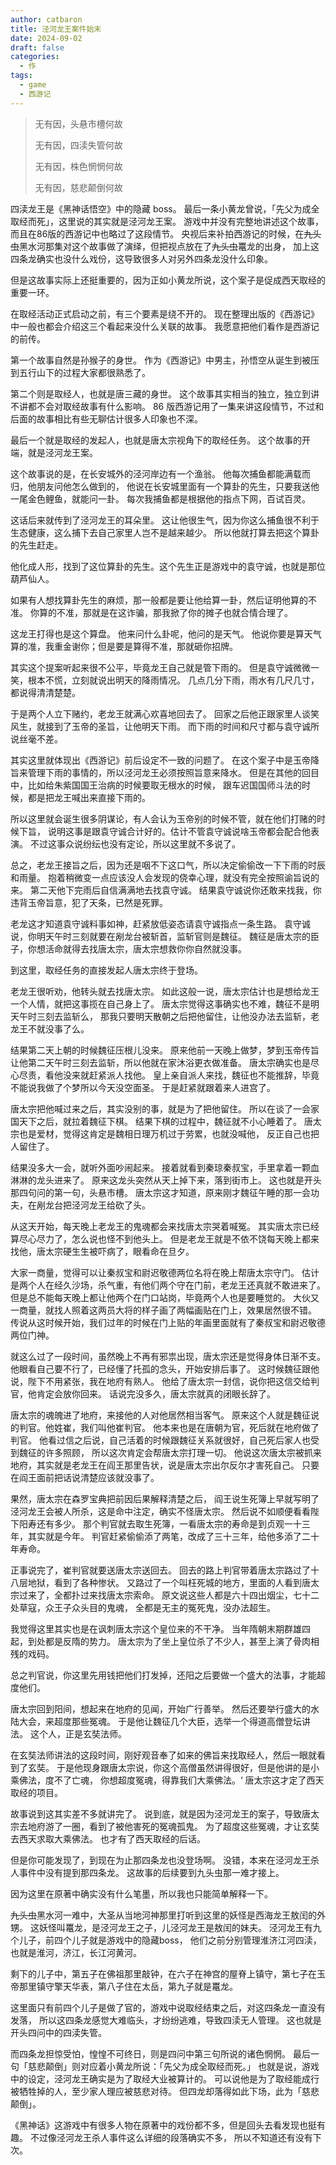 ```yaml
---
author: catbaron
title: 泾河龙王案件始末
date: 2024-09-02
draft: false
categories:
  - 作
tags:
  - game
  - 西游记
---
```

> 无有因，头悬市槽何故
> 
> 无有因，四渎失管何故
> 
> 无有因，株色惘惘何故
> 
> 无有因，慈悲颠倒何故
> 

四渎龙王是《黑神话悟空》中的隐藏 boss。
最后一条小黄龙曾说，「先父为成全取经而死」，这里说的其实就是泾河龙王案。
游戏中并没有完整地讲述这个故事，而且在86版的西游记中也略过了这段情节。
央视后来补拍西游记的时候，在~~九头虫~~黑水河那集对这个故事做了演绎，但把视点放在了~~九头虫~~鼍龙的出身，
加上这四条龙确实也没什么戏份，这导致很多人对另外四条龙没什么印象。

但是这故事实际上还挺重要的，因为正如小黄龙所说，这个案子是促成西天取经的重要一环。

在取经活动正式启动之前，有三个要素是绕不开的。
现在整理出版的《西游记》中一般也都会介绍这三个看起来没什么关联的故事。
我愿意把他们看作是西游记的前传。

第一个故事自然是孙猴子的身世。
作为《西游记》中男主，孙悟空从诞生到被压到五行山下的过程大家都很熟悉了。

第二个则是取经人，也就是唐三藏的身世。
这个故事其实相当的独立，独立到讲不讲都不会对取经故事有什么影响。
86 版西游记用了一集来讲这段情节，不过和后面的故事相比有些无聊估计很多人印象也不深。

最后一个就是取经的发起人，也就是唐太宗视角下的取经任务。
这个故事的开端，就是泾河龙王案。

这个故事说的是，在长安城外的泾河岸边有一个渔翁。
他每次捕鱼都能满载而归，他朋友问他怎么做到的，
他说在长安城里面有一个算卦的先生，只要我送他一尾金色鲤鱼，就能问一卦。
每次我捕鱼都是根据他的指点下网，百试百灵。

这话后来就传到了泾河龙王的耳朵里。
这让他很生气，因为你这么捕鱼很不利于生态健康，这么捕下去自己家里人岂不是越来越少。
所以他就打算去把这个算卦的先生赶走。

他化成人形，找到了这位算卦的先生。这个先生正是游戏中的袁守诚，也就是那位葫芦仙人。

如果有人想找算卦先生的麻烦，那一般都是要让他给算一卦，然后证明他算的不准。
你算的不准，那就是在这诈骗，那我掀了你的摊子也就合情合理了。

这龙王打得也是这个算盘。
他来问什么卦呢，他问的是天气。
他说你要是算天气算的准，我重金谢你；但是要是算得不准，那就砸你招牌。

其实这个提案听起来很不公平，毕竟龙王自己就是管下雨的。
但是袁守诚微微一笑，根本不慌，立刻就说出明天的降雨情况。
几点几分下雨，雨水有几尺几寸，都说得清清楚楚。

于是两个人立下赌约，老龙王就满心欢喜地回去了。
回家之后他正跟家里人谈笑风生，就接到了玉帝的圣旨，让他明天下雨。
而下雨的时间和尺寸都与袁守诚所说丝毫不差。

其实这里就体现出《西游记》前后设定不一致的问题了。
在这个案子中是玉帝降旨来管理下雨的事情的，所以泾河龙王必须按照旨意来降水。
但是在其他的回目中，比如给朱紫国国王治病的时候要取无根水的时候，
跟车迟国国师斗法的时候，都是把龙王喊出来直接下雨的。

所以这里就会诞生很多阴谋论，有人会认为玉帝别的时候不管，就在他们打赌的时候下旨，
说明这事是跟袁守诚合计好的。估计不管袁守诚说啥玉帝都会配合他表演。
不过这事众说纷纭也没有定论，所以这里就不多说了。

总之，老龙王接旨之后，因为还是咽不下这口气，所以决定偷偷改一下下雨的时辰和雨量。
抱着稍微变一点应该没人会发现的侥幸心理，就没有完全按照谕旨说的来。
第二天他下完雨后自信满满地去找袁守诚。
结果袁守诚说你还敢来找我，你违背玉帝旨意，犯了天条，已然是死罪。

老龙这才知道袁守诚料事如神，赶紧放低姿态请袁守诚指点一条生路。
袁守诚说，你明天午时三刻就要在剐龙台被斩首，监斩官则是魏征。
魏征是唐太宗的臣子，你想活命就得去找唐太宗，唐太宗想救你你自然就没事。

到这里，取经任务的直接发起人唐太宗终于登场。

老龙王很听劝，他转头就去找唐太宗。
如此这般一说，唐太宗估计也是想给龙王一个人情，就把这事揽在自己身上了。
唐太宗觉得这事确实也不难，魏征不是明天午时三刻去监斩么，
那我只要明天散朝之后把他留住，让他没办法去监斩，老龙王不就没事了么。

结果第二天上朝的时候魏征压根儿没来。
原来他前一天晚上做梦，梦到玉帝传旨让他第二天午时三刻去监斩，所以他就在家沐浴更衣做准备。
唐太宗确实也是尽心尽责，看他没来就赶紧派人找他。
皇上亲自派人来找，魏征也不能推辞，毕竟不能说我做了个梦所以今天没空面圣。
于是赶紧就跟着来人进宫了。


唐太宗把他喊过来之后，其实没别的事，就是为了把他留住。
所以在谈了一会家国天下之后，就拉着魏征下棋。
结果下棋的过程中，魏征就不小心睡着了。
唐太宗也是爱材，觉得这肯定是魏相日理万机过于劳累，也就没喊他，
反正自己也把人留住了。

结果没多大一会，就听外面吵闹起来。
接着就看到秦琼秦叔宝，手里拿着一颗血淋淋的龙头进来了。
原来这龙头突然从天上掉下来，落到街市上。
这也就是开头那四句问的第一句，头悬市槽。
唐太宗这才知道，原来刚才魏征午睡的那一会功夫，在剐龙台把泾河龙王给砍了头。

从这天开始，每天晚上老龙王的鬼魂都会来找唐太宗哭着喊冤。
其实唐太宗已经算尽心尽力了，怎么说也怪不到他头上。
但是老龙王就是不依不饶每天晚上都来找他，唐太宗硬生生被吓病了，眼看命在旦夕。

大家一商量，觉得可以让秦叔宝和尉迟敬德两位名将在晚上帮唐太宗守门。
估计是两个人在经久沙场，杀气重，有他们两个守在门前，老龙王还真就不敢进来了。
但是总不能每天晚上都让他两个在门口站岗，毕竟两个人也是要睡觉的。
大伙又一商量，就找人照着这两员大将的样子画了两幅画贴在门上，效果居然很不错。
传说从这时候开始，我们过年的时候在门上贴的年画里面就有了秦叔宝和尉迟敬德两位门神。

就这么过了一段时间，虽然晚上不再有邪祟出现，唐太宗还是觉得身体日渐不支。
他眼看自己要不行了，已经懂了托孤的念头，开始安排后事了。
这时候魏征跟他说，陛下不用紧张，我在地府有熟人。
他给了唐太宗一封信，说你把这信交给判官，他肯定会放你回来。
话说完没多久，唐太宗就真的闭眼长辞了。

唐太宗的魂魄进了地府，来接他的人对他居然相当客气。
原来这个人就是魏征说的判官。他姓崔，我们叫他崔判官。
他本来也是在唐朝为官，死后就在地府做了判官。
他看过信之后说，自己活着的时候跟魏征关系就很好，自己死后家人也受到魏征的许多照顾，
所以这次肯定会帮唐太宗打理一切。
他说这次唐太宗被抓来地府，其实就是老龙王在阎王那里告状，说是唐太宗出尔反尔才害死自己。
只要在阎王面前把话说清楚应该就没事了。

果然，唐太宗在森罗宝典把前因后果解释清楚之后，
阎王说生死簿上早就写明了泾河龙王会被人所杀，这是命中注定，确实不怪唐太宗。
然后说不如顺便看看陛下阳寿还有多少。
那个判官就去取生死簿，一看唐太宗的寿命是到贞观一十三年，其实就是今年。
判官赶紧偷偷添了两笔，改成了三十三年，给他多添了二十年寿命。

正事说完了，崔判官就要送唐太宗送回去。
回去的路上判官带着唐太宗路过了十八层地狱，看到了各种惨状。
又路过了一个叫枉死城的地方，里面的人看到唐太宗过来了，全都扑过来找唐太宗索命。
原文说这些人都是六十四出烟尘，七十二处草寇，众王子众头目的鬼魂，
全都是无主的冤死鬼，没办法超生。

我觉得这里其实也是在讽刺唐太宗这个皇位来的不干净。
当年隋朝末期群雄四起，到处都是反隋的势力。
唐太宗为了坐上皇位杀了不少人，甚至上演了骨肉相残的戏码。

总之判官说，你这里先用钱把他们打发掉，还阳之后要做一个盛大的法事，才能超度他们。

唐太宗回到阳间，想起来在地府的见闻，开始广行善举。
然后还要举行盛大的水陆大会，来超度那些冤魂。
于是他让魏征几个大臣，选举一个得道高僧登坛讲法。
这个人，正是玄奘法师。

在玄奘法师讲法的这段时间，刚好观音奉了如来的佛旨来找取经人，然后一眼就看到了玄奘。
于是他现身跟唐太宗说，你这个高僧虽然讲得很好，但是他讲的是小乘佛法，度不了亡魂，
你想超度冤魂，得靠我们大乘佛法。‘
唐太宗这才定了西天取经的项目。


故事说到这其实差不多就讲完了。
说到底，就是因为泾河龙王的案子，导致唐太宗去地府游了一圈，看到了被他害死的冤魂孤鬼。
为了超度这些冤魂，才让玄奘去西天求取大乘佛法。
也才有了西天取经的后话。

但是你可能发现了，到现在为止那四条龙也没登场啊。
没错，本来在泾河龙王杀人事件中没有提到那四条龙。
这故事的后续要到九头虫那一难才接上。

因为这里在原著中确实没有什么笔墨，所以我也只能简单解释一下。

~~九头虫~~黑水河一难中，大圣从当地河神那里打听到这里的妖怪是西海龙王敖闰的外甥。
这妖怪叫鼍龙，是泾河龙王之子，儿泾河龙王是敖闰的妹夫。
泾河龙王有九个儿子，前四个儿子就是游戏中的隐藏boss，
他们之前分别管理淮济江河四渎，也就是淮河，济江，长江河黄河。

剩下的儿子中，第五子在佛祖那里敲钟，在六子在神宫的屋脊上镇守，第七子在玉帝那里镇守擎天华表，第八子住在太岳，第九子就是鼍龙。

这里面只有前四个儿子是做了官的，游戏中说取经结束之后，对这四条龙一直没有发落，
所以这四条龙感觉大难临头，才纷纷逃难，导致四渎无人管理。
这也就是开头四问中的四渎失管。

而四条龙担惊受怕，惶惶不可终日，则是四问中第三句所说的诸色惘惘。
最后一句「慈悲颠倒」则对应着小黄龙所说：「先父为成全取经而死。」
也就是说，游戏中的设定，泾河龙王确实是为了取经大业被算计的。
可以说他是为了取经能成行被牺牲掉的人，至少家人理应被慈悲对待。
但四龙却落得如此下场，此为「慈悲颠倒」。


《黑神话》这游戏中有很多人物在原著中的戏份都不多，但是回头去看发现也挺有趣。
不过像泾河龙王杀人事件这么详细的段落确实不多，
所以不知道还有没有下次。
